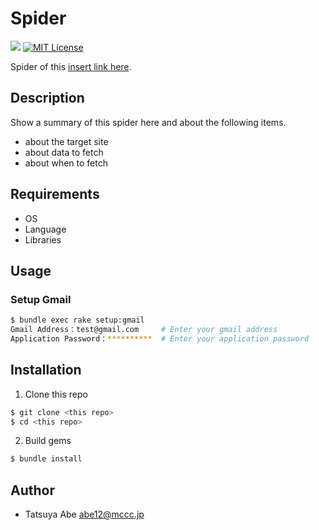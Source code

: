 Spider
======

[![](https://github.com/AjxLab/Spider/workflows/build/badge.svg)](https://github.com/AjxLab/Spider/actions)
[![MIT License](http://img.shields.io/badge/license-MIT-blue.svg?style=flat)](LICENSE)

Spider of this [insert link here]().


## Description
Show a summary of this spider here and about the following items.
* about the target site
* about data to fetch
* about when to fetch


## Requirements
* OS
* Language
* Libraries


## Usage
### Setup Gmail
```sh
$ bundle exec rake setup:gmail
Gmail Address：test@gmail.com     # Enter your gmail address
Application Password：**********  # Enter your application password
```

## Installation
1. Clone this repo
```sh
$ git clone <this repo>
$ cd <this repo>
```
2. Build gems
```sh
$ bundle install
```


## Author
* Tatsuya Abe <abe12@mccc.jp>
